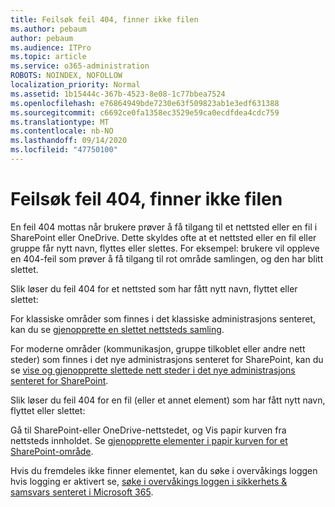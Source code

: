 ```yaml
---
title: Feilsøk feil 404, finner ikke filen
ms.author: pebaum
author: pebaum
ms.audience: ITPro
ms.topic: article
ms.service: o365-administration
ROBOTS: NOINDEX, NOFOLLOW
localization_priority: Normal
ms.assetid: 1b15444c-367b-4523-8e08-1c77bbea7524
ms.openlocfilehash: e76864949bde7230e63f509823ab1e3edf631388
ms.sourcegitcommit: c6692ce0fa1358ec3529e59ca0ecdfdea4cdc759
ms.translationtype: MT
ms.contentlocale: nb-NO
ms.lasthandoff: 09/14/2020
ms.locfileid: "47750100"
---
```

# <a name="troubleshoot-error-404-file-not-found"></a>Feilsøk feil 404, finner ikke filen

En feil 404 mottas når brukere prøver å få tilgang til et nettsted eller en fil i SharePoint eller OneDrive. Dette skyldes ofte at et nettsted eller en fil eller gruppe får nytt navn, flyttes eller slettes. For eksempel: brukere vil oppleve en 404-feil som prøver å få tilgang til rot område samlingen, og den har blitt slettet.

Slik løser du feil 404 for et nettsted som har fått nytt navn, flyttet eller slettet:

For klassiske områder som finnes i det klassiske administrasjons senteret, kan du se [gjenopprette en slettet nettsteds samling](https://docs.microsoft.com/sharepoint/restore-deleted-site-collection).

For moderne områder (kommunikasjon, gruppe tilkoblet eller andre nett steder) som finnes i det nye administrasjons senteret for SharePoint, kan du se [vise og gjenopprette slettede nett steder i det nye administrasjons senteret for SharePoint](https://docs.microsoft.com/sharepoint/restore-deleted-site-collection).

Slik løser du feil 404 for en fil (eller et annet element) som har fått nytt navn, flyttet eller slettet:

Gå til SharePoint-eller OneDrive-nettstedet, og Vis papir kurven fra nettsteds innholdet. Se [gjenopprette elementer i papir kurven for et SharePoint-område](https://support.office.com/article/Restore-items-in-the-Recycle-Bin-of-a-SharePoint-site-6df466b6-55f2-4898-8d6e-c0dff851a0be#ID0EAADAAA=Online).

Hvis du fremdeles ikke finner elementet, kan du søke i overvåkings loggen hvis logging er aktivert se, [søke i overvåkings loggen i sikkerhets & samsvars senteret i Microsoft 365](https://docs.microsoft.com/microsoft-365/compliance/search-the-audit-log-in-security-and-compliance).
